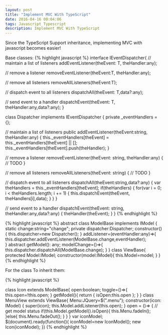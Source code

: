 ```yaml
---
layout: post
title: "Implement MVC With TypeScript"
date: 2016-04-16 00:04:06
tags: Javascript Typescript
description: Implement MVC With TypeScript
---
```


Since the TypeScript Support inheritance, implementing MVC with javascript becomes easier!

Base classes:
{% highlight javascript %}
interface IEventDispatcher<T>{
  // maintain a list of listeners
    addEventListener(theEvent: T, theHandler:any);

  // remove a listener
    removeEventListener(theEvent:T, theHandler:any);

  // remove all listeners
    removeAllListeners(theEvent:T);

  // dispatch event to all listeners
    dispatchAll(theEvent: T,data?:any);

  // send event to a handler
    dispatchEvent(theEvent: T, theHandler:any,data?:any);
}

class Dispatcher implements IEventDispatcher<string> {
  private _eventHandlers = {};

  // maintain a list of listeners
  public addEventListener(theEvent:string, theHandler:any) {
    this._eventHandlers[theEvent] = this._eventHandlers[theEvent] || [];
    this._eventHandlers[theEvent].push(theHandler);
  }

  // remove a listener
  removeEventListener(theEvent: string, theHandler:any) {
    // TODO
  }

  // remove all listeners
  removeAllListeners(theEvent: string) {
    // TODO
  }

  // dispatch event to all listeners
  dispatchAll(theEvent:string,data?:any) {
    var theHandlers = this._eventHandlers[theEvent];
    if(theHandlers) {
      for(var i = 0; i < theHandlers.length; i += 1) {
        this.dispatchEvent(theEvent, theHandlers[i],data);
      }
    }
  }

  // send event to a handler
  dispatchEvent(theEvent: string, theHandler:any,data?:any) {
    theHandler(theEvent);
  }
}
{% endhighlight %}  

{% highlight javascript %}
    abstract class ModelBase implements IModel
    {
        static change:string="change";
        private dispatcher:Dispatcher;
        constructor(){
            this.dispatcher=new Dispatcher();
        }
        addListener=(eventHandler:any)=>{
            this.dispatcher.addEventListener(ModelBase.change,eventHandler);    
        }
        abstract getModel(): any;
        modelChange=()=>{
            this.dispatcher.dispatchAll(ModelBase.change);
        }
    }
    class ViewBase{
    protected Model:IModel;
    constructor(model:IModel){
        this.Model=model;
    }
}
{% endhighlight %}  


For the class To inherit them:

{% highlight javascript %}

class Icon  extends  ModelBase{
    open:boolean;
    toggle=()=>{
        this.open=!this.open;
    }
    getModel(){
       return {
         isOpen:this.open
       };
   }
}
class MenuView extends ViewBase{
    Menu:JQuery=$(".menu");
    constructor(icon: IModel) {
        super(icon);
        this.Model.addListener(this.open);
    }
    open = ()=> {
        // get model status
        if(this.Model.getModel().isOpen){
            this.Menu.fadeIn();
        }else{
            this.Menu.fadeOut();
        }
    }
 }
 var iconModel;
 $(document).ready(function(){
    iconModel=new IconModel();
    new  Icon(iconModel);
 })
{% endhighlight %}  